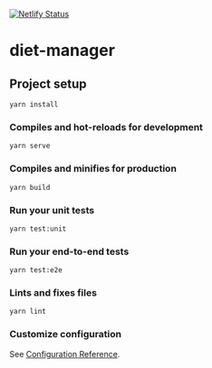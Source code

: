 [![Netlify Status](https://api.netlify.com/api/v1/badges/532817f8-6005-4658-a55d-aba43a63ff9b/deploy-status)](https://app.netlify.com/sites/kind-shannon-8d75de/deploys)

# diet-manager

## Project setup
```
yarn install
```

### Compiles and hot-reloads for development
```
yarn serve
```

### Compiles and minifies for production
```
yarn build
```

### Run your unit tests
```
yarn test:unit
```

### Run your end-to-end tests
```
yarn test:e2e
```

### Lints and fixes files
```
yarn lint
```

### Customize configuration
See [Configuration Reference](https://cli.vuejs.org/config/).

